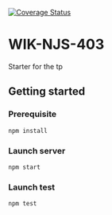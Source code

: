 [![Coverage Status](https://coveralls.io/repos/github/Thomasroy2/tp_express/badge.svg)](https://coveralls.io/github/Thomasroy2/tp_express)
# WIK-NJS-403

Starter for the tp

## Getting started

### Prerequisite

`npm install`

### Launch server

`npm start`

### Launch test

`npm test`
